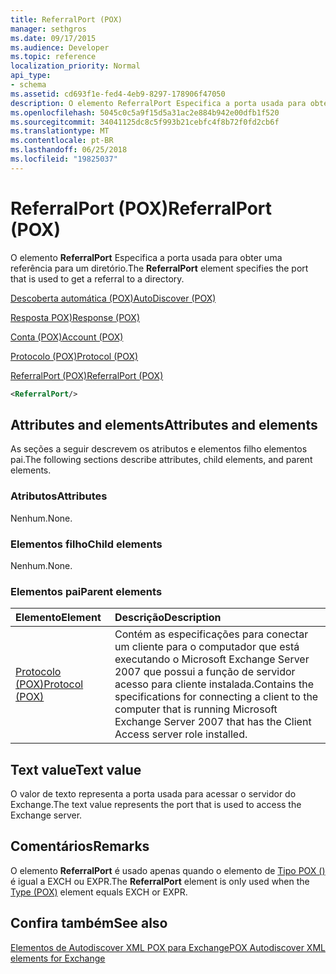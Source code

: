 ```yaml
---
title: ReferralPort (POX)
manager: sethgros
ms.date: 09/17/2015
ms.audience: Developer
ms.topic: reference
localization_priority: Normal
api_type:
- schema
ms.assetid: cd693f1e-fed4-4eb9-8297-178906f47050
description: O elemento ReferralPort Especifica a porta usada para obter uma referência para um diretório.
ms.openlocfilehash: 5045c0c5a9f15d5a31ac2e884b942e00dfb1f520
ms.sourcegitcommit: 34041125dc8c5f993b21cebfc4f8b72f0fd2cb6f
ms.translationtype: MT
ms.contentlocale: pt-BR
ms.lasthandoff: 06/25/2018
ms.locfileid: "19825037"
---
```

# <a name="referralport-pox"></a><span data-ttu-id="06504-103">ReferralPort (POX)</span><span class="sxs-lookup"><span data-stu-id="06504-103">ReferralPort (POX)</span></span>

<span data-ttu-id="06504-104">O elemento **ReferralPort** Especifica a porta usada para obter uma referência para um diretório.</span><span class="sxs-lookup"><span data-stu-id="06504-104">The **ReferralPort** element specifies the port that is used to get a referral to a directory.</span></span> 
  
[<span data-ttu-id="06504-105">Descoberta automática (POX)</span><span class="sxs-lookup"><span data-stu-id="06504-105">AutoDiscover (POX)</span></span>](autodiscover-pox.md)
  
[<span data-ttu-id="06504-106">Resposta POX)</span><span class="sxs-lookup"><span data-stu-id="06504-106">Response (POX)</span></span>](response-pox.md)
  
[<span data-ttu-id="06504-107">Conta (POX)</span><span class="sxs-lookup"><span data-stu-id="06504-107">Account (POX)</span></span>](account-pox.md)
  
[<span data-ttu-id="06504-108">Protocolo (POX)</span><span class="sxs-lookup"><span data-stu-id="06504-108">Protocol (POX)</span></span>](protocol-pox.md)
  
[<span data-ttu-id="06504-109">ReferralPort (POX)</span><span class="sxs-lookup"><span data-stu-id="06504-109">ReferralPort (POX)</span></span>](referralport-pox.md)
  
```xml
<ReferralPort/>
```

## <a name="attributes-and-elements"></a><span data-ttu-id="06504-110">Attributes and elements</span><span class="sxs-lookup"><span data-stu-id="06504-110">Attributes and elements</span></span>

<span data-ttu-id="06504-111">As seções a seguir descrevem os atributos e elementos filho elementos pai.</span><span class="sxs-lookup"><span data-stu-id="06504-111">The following sections describe attributes, child elements, and parent elements.</span></span>
  
### <a name="attributes"></a><span data-ttu-id="06504-112">Atributos</span><span class="sxs-lookup"><span data-stu-id="06504-112">Attributes</span></span>

<span data-ttu-id="06504-113">Nenhum.</span><span class="sxs-lookup"><span data-stu-id="06504-113">None.</span></span>
  
### <a name="child-elements"></a><span data-ttu-id="06504-114">Elementos filho</span><span class="sxs-lookup"><span data-stu-id="06504-114">Child elements</span></span>

<span data-ttu-id="06504-115">Nenhum.</span><span class="sxs-lookup"><span data-stu-id="06504-115">None.</span></span>
  
### <a name="parent-elements"></a><span data-ttu-id="06504-116">Elementos pai</span><span class="sxs-lookup"><span data-stu-id="06504-116">Parent elements</span></span>

|<span data-ttu-id="06504-117">**Elemento**</span><span class="sxs-lookup"><span data-stu-id="06504-117">**Element**</span></span>|<span data-ttu-id="06504-118">**Descrição**</span><span class="sxs-lookup"><span data-stu-id="06504-118">**Description**</span></span>|
|:-----|:-----|
|[<span data-ttu-id="06504-119">Protocolo (POX)</span><span class="sxs-lookup"><span data-stu-id="06504-119">Protocol (POX)</span></span>](protocol-pox.md) <br/> |<span data-ttu-id="06504-120">Contém as especificações para conectar um cliente para o computador que está executando o Microsoft Exchange Server 2007 que possui a função de servidor acesso para cliente instalada.</span><span class="sxs-lookup"><span data-stu-id="06504-120">Contains the specifications for connecting a client to the computer that is running Microsoft Exchange Server 2007 that has the Client Access server role installed.</span></span>  <br/> |
   
## <a name="text-value"></a><span data-ttu-id="06504-121">Text value</span><span class="sxs-lookup"><span data-stu-id="06504-121">Text value</span></span>

<span data-ttu-id="06504-122">O valor de texto representa a porta usada para acessar o servidor do Exchange.</span><span class="sxs-lookup"><span data-stu-id="06504-122">The text value represents the port that is used to access the Exchange server.</span></span>
  
## <a name="remarks"></a><span data-ttu-id="06504-123">Comentários</span><span class="sxs-lookup"><span data-stu-id="06504-123">Remarks</span></span>

<span data-ttu-id="06504-124">O elemento **ReferralPort** é usado apenas quando o elemento de [Tipo POX ()](type-pox.md) é igual a EXCH ou EXPR.</span><span class="sxs-lookup"><span data-stu-id="06504-124">The **ReferralPort** element is only used when the [Type (POX)](type-pox.md) element equals EXCH or EXPR.</span></span> 
  
## <a name="see-also"></a><span data-ttu-id="06504-125">Confira também</span><span class="sxs-lookup"><span data-stu-id="06504-125">See also</span></span>



[<span data-ttu-id="06504-126">Elementos de Autodiscover XML POX para Exchange</span><span class="sxs-lookup"><span data-stu-id="06504-126">POX Autodiscover XML elements for Exchange</span></span>](pox-autodiscover-xml-elements-for-exchange.md)

